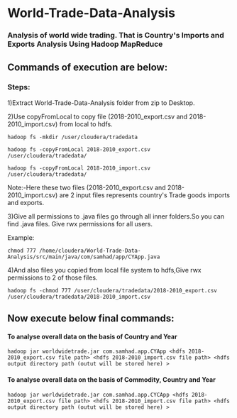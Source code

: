 # World-Trade-Data-Analysis

### Analysis of world wide trading. That is Country's Imports and Exports Analysis Using Hadoop MapReduce

## Commands of execution are below:

### Steps:

1)Extract World-Trade-Data-Analysis folder from zip to Desktop.

2)Use copyFromLocal to copy file (2018-2010_export.csv and 2018-2010_import.csv) from local to hdfs. 

```hadoop fs -mkdir /user/cloudera/tradedata```

```hadoop fs -copyFromLocal 2018-2010_export.csv /user/cloudera/tradedata/```

```hadoop fs -copyFromLocal 2018-2010_import.csv /user/cloudera/tradedata/```

Note:-Here these two files (2018-2010_export.csv and 2018-2010_import.csv) are 2 input files represents country's Trade goods imports and exports.

3)Give all permissions to .java files go through all inner folders.So you can find .java files. Give rwx permissions for all users.

Example:

```chmod 777 /home/cloudera/World-Trade-Data-Analysis/src/main/java/com/samhad/app/CYApp.java```

4)And also files you copied from local file system to hdfs,Give rwx permissions to 2 of those files.

```hadoop fs -chmod 777 /user/cloudera/tradedata/2018-2010_export.csv /user/cloudera/tradedata/2018-2010_import.csv```

## Now execute below final commands:

#### To analyse overall data on the basis of Country and Year

```hadoop jar worldwidetrade.jar com.samhad.app.CYApp <hdfs 2018-2010_export.csv file path> <hdfs 2018-2010_import.csv file path> <hdfs output directory path (outut will be stored here) >```

#### To analyse overall data on the basis of Commodity, Country and Year

```hadoop jar worldwidetrade.jar com.samhad.app.CYCApp <hdfs 2018-2010_export.csv file path> <hdfs 2018-2010_import.csv file path> <hdfs output directory path (outut will be stored here) >```
